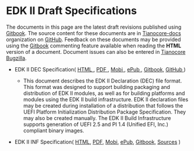 # EDK II Draft Specifications

The documents in this page are the latest draft revisions published using [Gitbook](https://www.gitbook.com).
The source content for these documents are in [Tianocore-docs](https://github.com/tianocore-docs) organization
on [GitHub](https://github.com).  Feedback on these documents may be provided using the
[Gitbook](https://www.gitbook.com) commenting feature available when reading the **HTML** version of a document.
Document issues can also be entered in [Tianocore Bugzilla](https://bugzilla.tianocore.org).

* EDK II DEC Specification(
[HTML   ](https://www.gitbook.com/read/book/edk2-docs/edk-ii-dec-specification),
[PDF    ](https://www.gitbook.com/download/pdf/book/edk2-docs/edk-ii-dec-specification),
[Mobi   ](https://www.gitbook.com/download/mobi/book/edk2-docs/edk-ii-dec-specification),
[ePub   ](https://www.gitbook.com/download/epub/book/edk2-docs/edk-ii-dec-specification),
[Gitbook](https://www.gitbook.com/book/edk2-docs/edk-ii-dec-specification),
[GitHub ](https://github.com/tianocore-docs/edk2-DecSpecification)
)
  + This document describes the EDK II Declaration (DEC) file format. This format 
    was designed to support building packaging and distribution of EDK II modules,
    as well as for building platforms and modules using the EDK II build infrastructure.
    EDK II declaration files may be created during installation of a distribution that
    follows the UEFI Platform Initialization Distribution Package Specification. They 
    may also be created manually.  The EDK II Build Infrastructure supports generation
    of UEFI 2.5 and PI 1.4 (Unified EFI, Inc.) compliant binary images.

* EDK II INF Specification(
[HTML](),
[PDF](),
[Mobi](),
[ePub](),
[Gitbook](),
[Sources]()
)